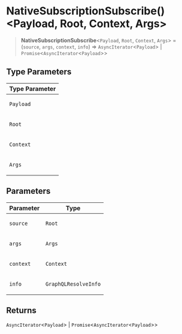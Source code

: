 # NativeSubscriptionSubscribe()\<Payload, Root, Context, Args\>

> **NativeSubscriptionSubscribe**\<`Payload`, `Root`, `Context`, `Args`\> = (`source`, `args`, `context`, `info`) => `AsyncIterator`\<`Payload`\> \| `Promise`\<`AsyncIterator`\<`Payload`\>\>

## Type Parameters

<table>
<thead>
<tr>
<th>Type Parameter</th>
</tr>
</thead>
<tbody>
<tr>
<td>

`Payload`

</td>
</tr>
<tr>
<td>

`Root`

</td>
</tr>
<tr>
<td>

`Context`

</td>
</tr>
<tr>
<td>

`Args`

</td>
</tr>
</tbody>
</table>

## Parameters

<table>
<thead>
<tr>
<th>Parameter</th>
<th>Type</th>
</tr>
</thead>
<tbody>
<tr>
<td>

`source`

</td>
<td>

`Root`

</td>
</tr>
<tr>
<td>

`args`

</td>
<td>

`Args`

</td>
</tr>
<tr>
<td>

`context`

</td>
<td>

`Context`

</td>
</tr>
<tr>
<td>

`info`

</td>
<td>

`GraphQLResolveInfo`

</td>
</tr>
</tbody>
</table>

## Returns

`AsyncIterator`\<`Payload`\> \| `Promise`\<`AsyncIterator`\<`Payload`\>\>
